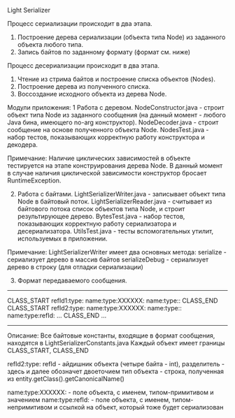 Light Serializer

Процесс сериализации происходит в два этапа.
1. Построение дерева сериализации (объекта типа Node) из заданного объекта любого типа.
2. Запись байтов по заданному формату (формат см. ниже)

Процесс десериализации происходит в два этапа.
1. Чтение из стрима байтов и построение списка объектов (Nodes).
2. Построение дерева из полученного списка.
3. Воссоздание исходного объекта из дерева Node.

Модули приложения:
1 Работа с деревом.
NodeConstructor.java - строит объект типа Node из заданного сообщения (на данный момент - любого Java бина, имеющего no-arg конструктор).
NodeDecoder.java - строит сообщение на основе полученного объекта Node.
NodesTest.java - набор тестов, показывающих корректную работу конструктора и декодера.

Примечание: Наличие циклических зависимостей в объекте тестируется на этапе конструирования дерева Node.
В данный момент в случае наличия циклической зависимости конструктор бросает RuntimeException.

2. Работа с байтами.
LightSerializerWriter.java - записывает объект типа Node в байтовый поток.
LightSerializerReader.java - считывает из байтового потока список объектов типа Node, и строит результирующее дерево.
BytesTest.java - набор тестов, показывающих корректную работу сериализатора и десериализатора.
UtilsTest.java - тесты вспомогательных утилит, используемых в приложении.

Примечание:
LightSerializerWriter имеет два основных метода:
serialize - сериализует дерево в массив байтов
serializeDebug - сериализует дерево в строку (для отладки сериализации)

3. Формат передаваемого сообщения.

*************
CLASS_START
refId1<int>:type:
	name:type:XXXXXX:
	name:type:<int>:
CLASS_END
CLASS_START
refId2<int>:type:
	name:type:XXXXXX:
	name:type:<int>:
	name:type:refId:
	...
CLASS_END
...
*************

Описание:
Все байтовые константы, входящие в формат сообщения, находятся в LightSerializerConstants.java
Каждый объект имеет границы CLASS_START, CLASS_END

refId2<int>:type: 
    refId - айдишник объекта (четыре байта - int), 
    разделитель - здесь и далее обозначет двоеточием
    тип объекта - строка, полученная из entity.getClass().getCanonicalName()

name:type:XXXXXX: - поле объекта, с именем, типом-примитивом и значением
name:type:refId: - поле объекта, с именем, типом-непримитивом и ссылкой на объект, который тоже будет сериализован   